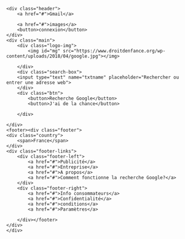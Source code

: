 <!DOCTYPE html>
<html>
<head>
	<link rel="stylesheet" type="text/css" href="style.css">
	<title>google</title>
</head>
<body>

	<div class="header">
		<a href="#">Gmail</a>
		
		<a href="#">images</a>
		<button>connexion</button>
	</div>
	<div class="main">
		<div class="logo-img">
			<img id="mg" src="https://www.droitdenfance.org/wp-content/uploads/2018/04/google.jpg"></img>

		</div>
		<div class="search-box">
		<input type="text" name="txtname" placeholder="Rechercher ou entrer une adresse web">	
		</div>
		<div class="btn">
			<button>Recherche Google</button>
			<button>J'ai de la chance</button>
			
		</div>
		
	</div>
	<footer><div class="footer">
	<div class="country">
		<span>France</span>
	</div>
	<div class="footer-links">
		<div class="footer-left">
			<a href="#">Publicité</a>
			<a href="#">Entreprise</a>
			<a href="#">A propos</a>
			<a href="#">Comment fonctionne la recherche Google?</a>
		</div>
		<div class="footer-right">
			<a href="#">Info consommateurs</a>
			<a href="#">Confidentialité</a>
			<a href="#">conditions</a>
			<a href="#">Paramètres</a>
			
		</div></footer>
	</div> 
	</div> 

</body>
</html>
